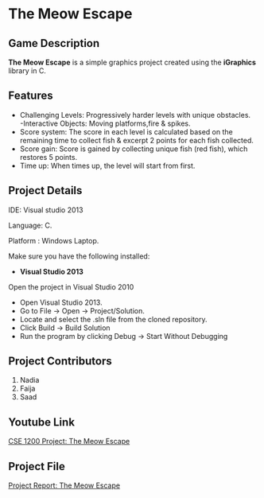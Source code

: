 # The Meow Escape

## Game Description

**The Meow Escape** is a simple graphics project created using the **iGraphics** library in C. 

## Features
- Challenging Levels: 
Progressively harder levels with unique obstacles.  
-Interactive Objects: 
Moving platforms,fire & spikes.   
- Score system: 
The score in each level is calculated based on the remaining time to 
collect fish & excerpt 2 points for each fish collected. 
- Score gain:
  Score is gained by collecting unique fish (red fish), which restores 5 
points.   
- Time up: 
When times up, the level will start from first. 



## Project Details
IDE: Visual studio 2013

Language: C.

Platform : Windows Laptop.

Make sure you have the following installed:
- **Visual Studio 2013**


Open the project in Visual Studio 2010
- Open Visual Studio 2013.
- Go to File → Open → Project/Solution.
- Locate and select the .sln file from the cloned repository.
- Click Build → Build Solution
- Run the program by clicking Debug → Start Without Debugging


## Project Contributors

1. Nadia
2. Faija
3. Saad


## Youtube Link
[CSE 1200 Project: The Meow Escape](https://youtu.be/J63XszFzsgg)

## Project File
[Project Report: The Meow Escape](https://drive.google.com/file/d/1euQ8iCcHyorhlqpa8uepqrnml2v5kDMc/view?usp=drivesdk)
